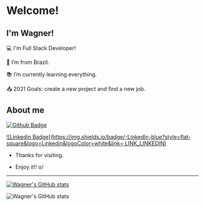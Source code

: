 # Welcome!

 

## I'm Wagner!

 

:computer: I'm Full Stack Developer!

:house_with_garden: I’m from Brazil.

:books: I’m currently learning everything.

:outbox_tray: 2021 Goals: create a new project and find a new job.

 

## About me

[![Github Badge](https://img.shields.io/badge/-Github-000?style=flat-square&logo=Github&logoColor=white&link=LINK_GIT)](https://github.com/wagnerdantas)

[![Linkedin Badge](https://img.shields.io/badge/-LinkedIn-blue?style=flat-square&logo=Linkedin&logoColor=white&link= LINK_LINKEDIN)]( https://www.linkedin.com/in/wagner-dantas/)



- Thanks for visiting.

- Enjoy it!! o/

----------------------------------------------------------------------------------


[![Wagner's GitHub stats](https://github-readme-stats.vercel.app/api?username=wagnerdantas)](https://github.com/anuraghazra/github-readme-stats)


![Wagner's GitHub stats](https://github-readme-stats.vercel.app/api?username=wagnerdantas&count_private=true)


